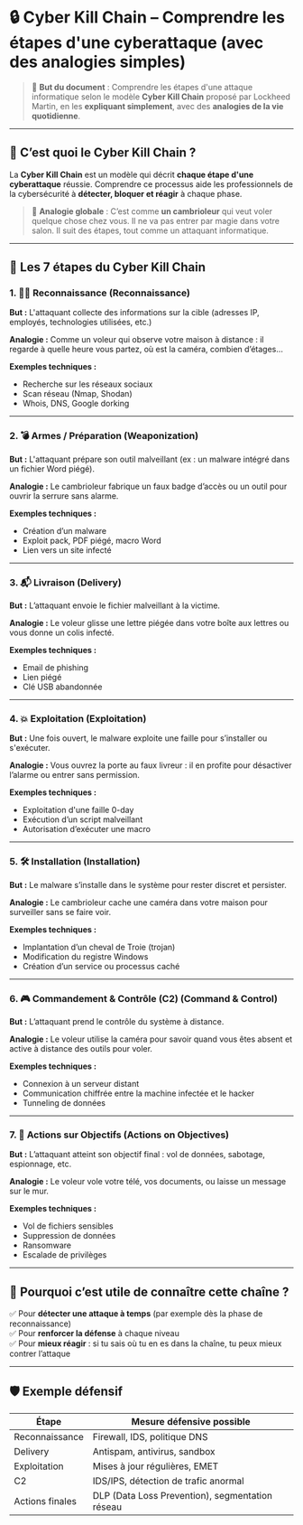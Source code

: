 # 🔒 Cyber Kill Chain – Comprendre les étapes d'une cyberattaque (avec des analogies simples)

> 📌 **But du document** : Comprendre les étapes d'une attaque informatique selon le modèle **Cyber Kill Chain** proposé par Lockheed Martin, en les **expliquant simplement**, avec des **analogies de la vie quotidienne**.

---

## 🧠 C’est quoi le Cyber Kill Chain ?

La **Cyber Kill Chain** est un modèle qui décrit **chaque étape d'une cyberattaque** réussie. Comprendre ce processus aide les professionnels de la cybersécurité à **détecter, bloquer et réagir** à chaque phase.

> 🧪 **Analogie globale** : C’est comme **un cambrioleur** qui veut voler quelque chose chez vous. Il ne va pas entrer par magie dans votre salon. Il suit des étapes, tout comme un attaquant informatique.

---

## 🧱 Les 7 étapes du Cyber Kill Chain

### 1. 🕵️‍♂️ Reconnaissance (Reconnaissance)

**But :** L'attaquant collecte des informations sur la cible (adresses IP, employés, technologies utilisées, etc.)

**Analogie :** Comme un voleur qui observe votre maison à distance : il regarde à quelle heure vous partez, où est la caméra, combien d’étages…

**Exemples techniques :**
- Recherche sur les réseaux sociaux
- Scan réseau (Nmap, Shodan)
- Whois, DNS, Google dorking

---

### 2. 💣 Armes / Préparation (Weaponization)

**But :** L'attaquant prépare son outil malveillant (ex : un malware intégré dans un fichier Word piégé).

**Analogie :** Le cambrioleur fabrique un faux badge d’accès ou un outil pour ouvrir la serrure sans alarme.

**Exemples techniques :**
- Création d’un malware
- Exploit pack, PDF piégé, macro Word
- Lien vers un site infecté

---

### 3. 📬 Livraison (Delivery)

**But :** L’attaquant envoie le fichier malveillant à la victime.

**Analogie :** Le voleur glisse une lettre piégée dans votre boîte aux lettres ou vous donne un colis infecté.

**Exemples techniques :**
- Email de phishing
- Lien piégé
- Clé USB abandonnée

---

### 4. 💥 Exploitation (Exploitation)

**But :** Une fois ouvert, le malware exploite une faille pour s’installer ou s'exécuter.

**Analogie :** Vous ouvrez la porte au faux livreur : il en profite pour désactiver l’alarme ou entrer sans permission.

**Exemples techniques :**
- Exploitation d'une faille 0-day
- Exécution d’un script malveillant
- Autorisation d’exécuter une macro

---

### 5. 🛠️ Installation (Installation)

**But :** Le malware s’installe dans le système pour rester discret et persister.

**Analogie :** Le cambrioleur cache une caméra dans votre maison pour surveiller sans se faire voir.

**Exemples techniques :**
- Implantation d’un cheval de Troie (trojan)
- Modification du registre Windows
- Création d’un service ou processus caché

---

### 6. 🎮 Commandement & Contrôle (C2) (Command & Control)

**But :** L’attaquant prend le contrôle du système à distance.

**Analogie :** Le voleur utilise la caméra pour savoir quand vous êtes absent et active à distance des outils pour voler.

**Exemples techniques :**
- Connexion à un serveur distant
- Communication chiffrée entre la machine infectée et le hacker
- Tunneling de données

---

### 7. 🧨 Actions sur Objectifs (Actions on Objectives)

**But :** L’attaquant atteint son objectif final : vol de données, sabotage, espionnage, etc.

**Analogie :** Le voleur vole votre télé, vos documents, ou laisse un message sur le mur.

**Exemples techniques :**
- Vol de fichiers sensibles
- Suppression de données
- Ransomware
- Escalade de privilèges

---

## 🔁 Pourquoi c’est utile de connaître cette chaîne ?

✅ Pour **détecter une attaque à temps** (par exemple dès la phase de reconnaissance)  
✅ Pour **renforcer la défense** à chaque niveau  
✅ Pour **mieux réagir** : si tu sais où tu en es dans la chaîne, tu peux mieux contrer l’attaque

---

## 🛡️ Exemple défensif

| Étape            | Mesure défensive possible             |
|------------------|----------------------------------------|
| Reconnaissance   | Firewall, IDS, politique DNS           |
| Delivery         | Antispam, antivirus, sandbox           |
| Exploitation     | Mises à jour régulières, EMET          |
| C2               | IDS/IPS, détection de trafic anormal   |
| Actions finales  | DLP (Data Loss Prevention), segmentation réseau |


